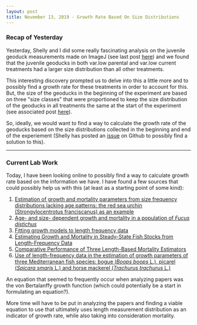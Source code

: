```yaml
---
layout: post
title: November 13, 2019 - Growth Rate Based On Size Distributions
---
```

### Recap of Yesterday

Yesterday, Shelly and I did some really fascinating analysis on the juvenile geoduck measurements made on ImageJ (see last post [here](https://h-ra.github.io/2-juvenilegeoduckdataanalysis/)) and we found that the juvenile geoducks in both var.low parental and var.low current treatments had a larger size distribution than all other treatments. 

This interesting discovery prompted us to delve into this a little more and to possibly find a growth rate for these treatments in order to account for this. But, the size of the geoducks in the beginning of the experiment are based on three "size classes" that were proportioned to keep the size distribution of the geoducks in all treatments the same at the start of the experiment (see associated post [here](https://shellytrigg.github.io/166th-post/)). 

So, ideally, we would want to find a way to calculate the growth rate of the geoducks based on the size distributions collected in the beginning and end of the experiement (Shelly has posted an [issue](https://github.com/RobertsLab/resources/issues/794) on Github to possibly find a solution to this). 

---

### Current Lab Work

Today, I have been looking online to possibly find a way to calculate growth rate based on the information we have. I have found a few sources that could possibly help us with this (at least as a starting point of some kind):

1. [Estimation of growth and mortality
parameters from size frequency distributions
lacking age patterns: the red sea urchin
(Strongylocentrotus franciscanus) as an
example](http://www.sfu.ca/biology/wildberg/smithbd/vb%20apps/Smith_et_al_(Size_Frequency_Analysis).pdf)
2. [Age- and size- dependent growth and mortality in a population of *Fucus distichus*](https://www.int-res.com/articles/meps/78/m078p173.pdf)
3. [Fitting growth models to length frequency data](https://academic.oup.com/icesjms/article/61/2/218/620849)
4. [Estimating Growth and Mortality in Steady-State Fish Stocks from Length-Frequency Data](https://pdfs.semanticscholar.org/c089/12c640acd9a7c4ed723314c84cd2aa0b650a.pdf)
5. [Comparative Performance of Three Length-Based Mortality Estimators](https://afspubs.onlinelibrary.wiley.com/doi/full/10.1002/mcf2.10027)
6. [Use of length-frequency data in the estimation of growth parameters of three Mediterranean fish species: bogue (*Boops boops* L.), picarel (*Spicara smaris* L.) and horse mackerel (*Trachurus trachurus* L.)](https://reader.elsevier.com/reader/sd/pii/0165783691900136?token=1AE90E046175EF664466CC4EB7B5D8CF45B7ECC2017B2B8B8C3485FECD8975ADDBAA64676EE40C09C22FB7D0070F24C1)

An equation that seemed to frequently occur when analyzing papers was the von Bertalanffy growth function (which could potentially be a start in formulating an equation?).

More time will have to be put in analyzing the papers and finding a viable equation to use that ultimately uses length measurement distribution as an indicator of growth rate, while also taking into consideration mortality.

